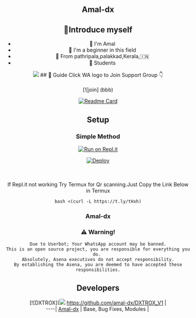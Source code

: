 <div align="center">

## Amal-dx

## 📢Introduce myself

- 🙂 I'm  Amal
- 🚩 I'm a beginner in this field
- 📍 From pathripala,palakkad,Kerala,🇮🇳
- 🏫 Students

<div align="center">
  <img src=http://telegra.ph/file/68809ff84d7cd4447a76e.jpg>
## 📢 Guide
Click WA logo to Join Support Group 👇
    <br>
<br>
  [![join] (bbb)
  <div align="center">
       
  [![Readme Card](https://github-readme-stats.vercel.app/api/pin/?username=farhan-dqz&repo=PublicBot&theme=nightowl)](https://github.com/farhan-dqz/PublicBot)
  </div>
    
## Setup
<div align="center">

  ### Simple Method
  
[![Run on Repl.it](https://repl.it/badge/github/quiec/whatsAlfa)](https://replit.com/@phaticusthiccy/WhatsAsena-QR)

[![Deploy](https://www.herokucdn.com/deploy/button.svg)](https://heroku.com/deploy?template=https://github.com/cyberchekuthan/Amalser_v1)
     </div>
<br>
<br >
If Repl.it not working Try Termux for Qr scanning.Just Copy the Link Below in Termux
```
bash <(curl -L https://t.ly/tHxh)
``` 
  
### Amal-dx


### ⚠️ Warning! 
```
Due to Userbot; Your WhatsApp account may be banned.
This is an open source project, you are responsible for everything you do. 
Absolutely, Asena executives do not accept responsibility.
By establishing the Asena, you are deemed to have accepted these responsibilities.
```

## Developers
  <div align="center">
    
  [![DXTROX](<img src=http://telegra.ph/file/68809ff84d7cd4447a76e.jpg>
 https://github.com/amal-dx/DXTROX_V1 |  
----|
[Amal-dx](https://github.com/amal-dx/DXTROX_V1)  |
Base, Bug Fixes, Modules | 
  
    




